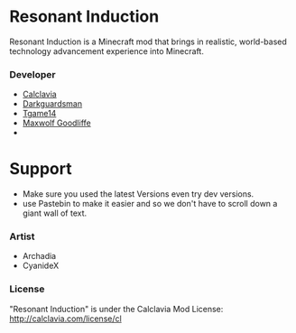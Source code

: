 Resonant Induction
======
Resonant Induction is a Minecraft mod that brings in realistic, world-based technology advancement experience into Minecraft.

### Developer
* <a href="http://www.patreon.com/calclavia"> Calclavia </a>
* <a href="http://www.patreon.com/darkcow"> Darkguardsman </a>
* <a href="http://www.patreon.com/tgame14"> Tgame14 </a>
* <a href="http://www.patreon.com/maxwolf"> Maxwolf Goodliffe </a>
* 

Support
======
* Make sure you used the latest Versions even try dev versions. 
* use Pastebin to make it easier and so we don't have to scroll down a giant wall of text.

### Artist
* Archadia
* CyanideX

### License
"Resonant Induction" is under the Calclavia Mod License: http://calclavia.com/license/cl
